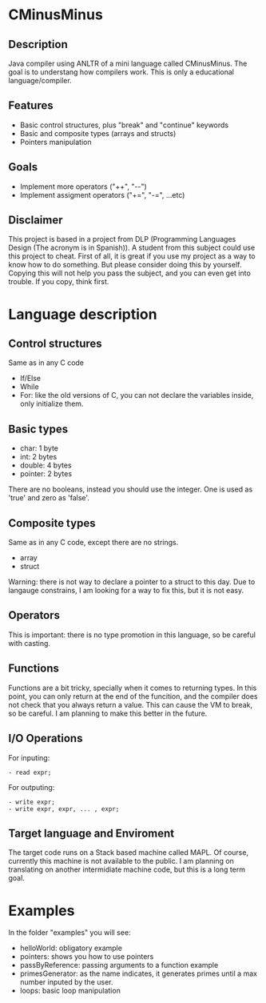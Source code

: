 # CMinusMinus

## Description

Java compiler using ANLTR of a mini language called CMinusMinus.
The goal is to understang how compilers work. This is only a educational language/compiler.

## Features

  - Basic control structures, plus "break" and "continue" keywords
  - Basic and composite types (arrays and structs)
  - Pointers manipulation

## Goals

  - Implement more operators ("++", "--")
  - Implement assigment operators ("+=", "-=", ...etc)
  
## Disclaimer

  This project is based in a project from DLP (Programming Languages Design (The acronym is in Spanish)).
  A student from this subject could use this project to cheat. First of all, it is great if you use my project as a way to 
  know how to do something. But please consider doing this by yourself. Copying this will not help you pass the subject, 
  and you can even get into trouble. If you copy, think first.
  
# Language description

## Control structures

Same as in any C code

 - If/Else
 - While
 - For: like the old versions of C, you can not declare the variables inside, only initialize them.

## Basic types

  - char:   1 byte
  - int:    2 bytes
  - double: 4 bytes
  - pointer: 2 bytes
  
  There are no booleans, instead you should use the integer. 
  One is used as 'true' and zero as 'false'.

## Composite types

Same as in any C code, except there are no strings.

  - array
  - struct
  
  Warning: there is not way to declare a pointer to a struct to this day. 
  Due to langauge constrains, I am looking for a way to fix this, but it is not easy.

## Operators

This is important: there is no type promotion in this language, so be careful with casting.

## Functions

Functions are a bit tricky, specially when it comes to returning types.
In this point, you can only return at the end of the funcition, and the compiler does not check that you always 
return a value. This can cause the VM to break, so be careful.
I am planning to make this better in the future.

## I/O Operations

For inputing:
	
	- read expr;
	
For outputing:

	- write expr;
	- write expr, expr, ... , expr; 

## Target language and Enviroment

The target code runs on a Stack based machine called MAPL. Of course, currently this machine is not available to the public.
I am planning on translating on another intermidiate machine code, but this is a long term goal.

# Examples

In the folder "examples" you will see:

  - helloWorld: obligatory example
  - pointers: shows you how to use pointers
  - passByReference: passing arguments to a function example
  - primesGenerator: as the name indicates, it generates primes until a max number inputed by the user.
  - loops: basic loop manipulation

